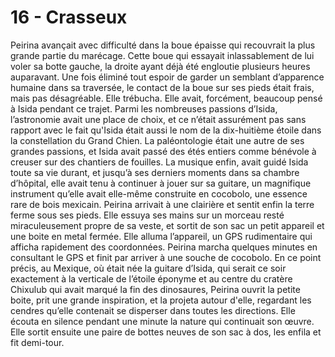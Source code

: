 # 16 - Crasseux

Peirina avançait avec difficulté dans la boue épaisse qui recouvrait la plus
grande partie du marécage. Cette boue qui essayait inlassablement de lui voler
sa botte gauche, la droite ayant déjà été engloutie plusieurs heures
auparavant. Une fois éliminé tout espoir de garder un semblant d’apparence
humaine dans sa traversée, le contact de la boue sur ses pieds était frais,
mais pas désagréable. Elle trébucha. Elle avait, forcément, beaucoup pensé à
Isida pendant ce trajet. Parmi les nombreuses passions d’Isida, l’astronomie
avait une place de choix, et ce n’était assurément pas sans rapport avec le
fait qu'Isida était aussi le nom de la dix-huitième étoile dans la
constellation du Grand Chien. La paléontologie était une autre de ses grandes
passions, et Isida avait passé des étés entiers comme bénévole à creuser sur
des chantiers de fouilles. La musique enfin, avait guidé Isida toute sa vie
durant, et jusqu’à ses derniers moments dans sa chambre d’hôpital, elle avait
tenu à continuer à jouer sur sa guitare, un magnifique instrument qu’elle avait
elle-même construite en cocobolo, une essence rare de bois mexicain. Peirina
arrivait à une clairière et sentit enfin la terre ferme sous ses pieds. Elle
essuya ses mains sur un morceau resté miraculeusement propre de sa veste, et
sortit de son sac un petit appareil et une boite en metal fermée. Elle alluma
l’appareil, un GPS rudimentaire qui afficha rapidement des coordonnées. Peirina
marcha quelques minutes en consultant le GPS et finit par arriver à une souche
de cocobolo. En ce point précis, au Mexique, où était née la guitare d’Isida,
qui serait ce soir exactement à la verticale de l’étoile éponyme et au centre
du cratère Chixulub qui avait marqué la fin des dinosaures, Peirina ouvrit la
petite boite, prit une grande inspiration, et la projeta autour d'elle,
regardant les cendres qu’elle contenait se disperser dans toutes les
directions. Elle écouta en silence pendant une minute la nature qui continuait
son œuvre. Elle sortit ensuite une paire de bottes neuves de son sac à dos, les
enfila et fit demi-tour.
